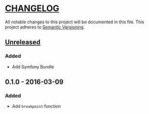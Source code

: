 # [CHANGELOG](http://keepachangelog.com/)
All notable changes to this project will be documented in this file.
This project adheres to [Semantic Versioning](http://semver.org/).

## [Unreleased][unreleased]

### Added
- Add Symfony Bundle

## 0.1.0 - 2016-03-09

### Added
- Add `breakpoint` function

[unreleased]: https://github.com/ajgarlag/AjglBreakpointTwigExtension/compare/0.1.0...master
